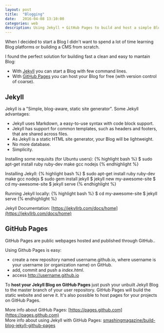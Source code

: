 ```yaml
---
layout: post
title:  "Blogging"
date:   2016-04-08 13:10:00
categories: web
description: Using Jekyll + GitHub Pages to build and host a simple Blog
---
```


<!-- In the first page of Jekyll site you can read "Transform your plain text into static websites and blogs". This was my motivation to start a Blog.
Before knowing about Jekyll I decided that I needed to document some solutions (like code snippets) to recurrent problems in my daily routine as a developer.
I decided to document on Web and to make it public (maibe your problem was my problem). So I realized that my project became a blog.

As I didn't want to spend a lot of time learning Blog tools, I searched...
-->
When I decided to start a Blog I didn't want to spend a lot of time learning Blog platforms or building a CMS from scratch. 
<!-- My objective is just to document some recurrent solutions, so I it must be clean, fast to build and  -->

I found the perfect solution for building fast a clean and easy to mantain Blog:

- With [Jekyll](https://jekyllrb.com) you can start a Blog with few command lines. 
- With [GitHub Pages](https://pages.github.com) you can host your Blog for free (with version control of coarse).

## Jekyll ##

Jekyll is a "Simple, blog-aware, static site generator". Some Jekyll advantages:

- Jekyll uses Markdown, a easy-to-use syntax with code block support.
- Jekyll has support for common templates, such as headers and footers, that are shared across files.
- As Jekyll is a static HTML site generator, your Blog will be lightweight.
- No more database.
- Simplicity.

Installing some requisits (for Ubuntu users):
{% highlight bash %}
$ sudo apt-get install ruby ruby-dev make gcc nodejs
{% endhighlight %}

Installing Jekyll:
{% highlight bash %}
$ sudo apt-get install ruby ruby-dev make gcc nodejs
$ sudo gem install jekyll 
$ jekyll new my-awesome-site
$ cd my-awesome-site 
$ jekyll serve
{% endhighlight %}

Running Jekyll locally:
{% highlight bash %}
$ cd my-awesome-site 
$ jekyll serve
{% endhighlight %}

Jekyll Documentation: [https://jekyllrb.com/docs/home](https://jekyllrb.com/docs/home)

## GitHub Pages ##

GitHub Pages are public webpages hosted and published through GitHub..

Using Github Pages is easy: 

- create a new repository named username.github.io, where username is your username (or organization name) on GitHub.
- add, commit and push a *index.html*.
- access http://username.github.io

To **host your Jekyll Blog on GitHub Pages** just push your unbuilt Jekyll Blog to the master branch of your user repository.
GitHub Pages will build the static website and serve it. It's also possible to host pages for your projects on GitHub Pages.

More info about GitHub Pages: [https://pages.github.com](https://pages.github.com)<br/>
More info about using Jekyll with GitHub Pages: [smashingmagazine/build-blog-jekyll-github-pages](https://www.smashingmagazine.com/2014/08/build-blog-jekyll-github-pages/)



